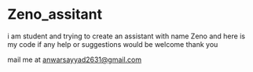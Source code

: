 # Zeno_assitant
i am student and trying to create an assistant with name Zeno and here is my code if any help or suggestions would be welcome
thank you

mail me at anwarsayyad2631@gmail.com


